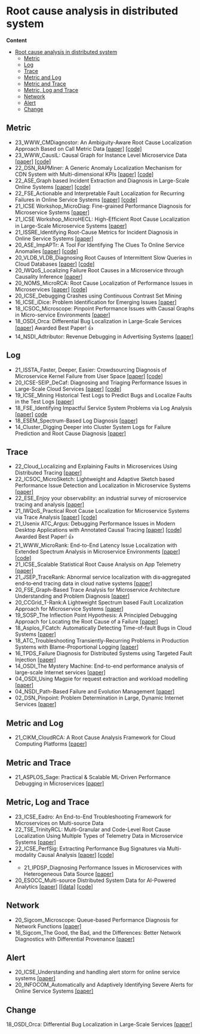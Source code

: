 # Root cause analysis in distributed system

**Content**
- [Root cause analysis in distributed system](#root-cause-analysis-in-distributed-system)
  - [Metric](#metric)
  - [Log](#log)
  - [Trace](#trace)
  - [Metric and Log](#metric-and-log)
  - [Metric and Trace](#metric-and-trace)
  - [Metric, Log and Trace](#metric-log-and-trace)
  - [Network](#network)
  - [Alert](#alert)
  - [Change](#change)


## Metric
- 23_WWW_CMDiagnostor: An Ambiguity-Aware Root Cause Localization Approach Based on Call Metric Data [[paper]](https://netman.aiops.org/wp-content/uploads/2023/02/CMDiagnostor_www_2023.pdf) [[code]](https://github.com/NetManAIOps/CMDiagnostor)
- 23_WWW_CausIL: Causal Graph for Instance Level Microservice Data [[paper]](https://arxiv.org/pdf/2303.00554.pdf) [[code]](https://github.com/sarthak-chakraborty/CausIL)
- 22_DSN_RAPMiner: A Generic Anomaly Localization Mechanism for CDN System with Multi-dimensional KPIs [[paper]](https://ieeexplore.ieee.org/document/9833589/) [[code]](https://github.com/liuchangsophie/RAPMiner)
- 22_ASE_Graph based Incident Extraction and Diagnosis in Large-Scale Online Systems [[paper]](https://yuxiaoba.github.io/publication/gied22/gied22.pdf) [[code]](https://github.com/IntelligentDDS/GIED)
- 22_FSE_Actionable and Interpretable Fault Localization for Recurring Failures in Online Service Systems [[paper]](https://arxiv.org/abs/2207.09021) [[code]](https://github.com/NetManAIOps/DejaVu)
- 21_ICSE Workshop_MicroDiag: Fine-grained Performance Diagnosis for Microservice Systems [[paper]](https://hal.inria.fr/hal-03155797/document)
- 21_ICSE Workshop_MicroHECL: High-Efﬁcient Root Cause Localization in Large-Scale Microservice Systems [[paper]](https://arxiv.org/pdf/2103.01782.pdf)
- 21_ISSRE_Identifying Root-Cause Metrics for Incident Diagnosis in Online Service Systems [[paper]](http://netman.aiops.org/wp-content/uploads/2021/10/wch_ISSRE-1.pdf)
- 20_ASE_ImpAPTr: A Tool For Identifying The Clues To Online Service Anomalies [[paper]](https://dl.acm.org/doi/10.1145/3324884.3415301) [[code]](https://github.com/wanghaoUp/ImpAPTr)
- 20_VLDB_VLDB_Diagnosing Root Causes of Intermittent Slow Queries in Cloud Databases [[paper]](http://www.vldb.org/pvldb/vol13/p1176-ma.pdf) [[code]](https://github.com/NetManAIOps/DejaVu/blob/master/iSQUAD/iSQ.py)
- 20_IWQoS_Localizing Failure Root Causes in a Microservice through Causality Inference [[paper]](https://ieeexplore.ieee.org/document/9213058)
- 20_NOMS_MicroRCA: Root Cause Localization of Performance Issues in Microservices [[paper]](https://ieeexplore.ieee.org/document/9110353) [[code]](https://github.com/elastisys/MicroRCA)
- 20_ICSE_Debugging Crashes using Continuous Contrast Set Mining 
- 16_ICSE_iDice: Problem Identification for Emerging Issues [[paper]](http://hongyujohn.github.io/iDice.pdf)
- 18_ICSOC_Microscope: Pinpoint Performance Issues with Causal Graphs in Micro-service Environments [[paper]](https://link.springer.com/chapter/10.1007/978-3-030-03596-9_1)
- 18_OSDI_Orca: Differential Bug Localization in Large-Scale Services [[paper]](https://www.usenix.org/conference/osdi18/presentation/bhagwan) Awarded Best Paper! 👍
- 14_NSDI_Adtributor: Revenue Debugging in Advertising Systems [[paper]](https://www.usenix.org/system/files/conference/nsdi14/nsdi14-paper-bhagwan.pdf)

## Log

- 21_ISSTA_Faster, Deeper, Easier: Crowdsourcing Diagnosis of Microservice Kernel Failure from User Space [[paper]](https://dl.acm.org/doi/abs/10.1145/3460319.3464805) [[code]](https://github.com/PanYicheng/dycause_rca)
- 20_ICSE-SEIP_DeCaf: Diagnosing and Triaging Performance Issues in Large-Scale Cloud Services [[paper]](https://dl.acm.org/doi/pdf/10.1145/3377813.3381353) [[code]](https://github.com/SEALABQualityGroup/replication_delag/blob/main/techniques/decaf/decaf.py)
- 19_ICSE_Mining Historical Test Logs to Predict Bugs and Localize Faults in the Test Logs [[paper]](https://dl.acm.org/doi/pdf/10.1109/ICSE.2019.00031)
- 18_FSE_Identifying Impactful Service System Problems via Log Analysis [[paper]](https://dl.acm.org/doi/10.1145/3236024.3236083) [code](https://github.com/logpai/Log3C)
- 18_ESEM_Spectrum-Based Log Diagnosis [[paper]](https://dl.acm.org/doi/pdf/10.1145/3382494.3410684)
- 14_Cluster_Digging Deeper into Cluster System Logs for Failure Prediction and Root Cause Diagnosis [[paper]](https://ieeexplore.ieee.org/stamp/stamp.jsp?tp=&arnumber=6968768)
  

## Trace

- 22_Cloud_Localizing and Explaining Faults in Microservices Using Distributed Tracing [[paper]](https://ieeexplore.ieee.org/document/9860589/)
- 22_ICSOC_MicroSketch: Lightweight and Adaptive Sketch based Performance Issue Detection and Localization in Microservice Systems [[paper]](https://yuxiaoba.github.io/publication/microsketch22/microsketch22.pdf)
- 22_ESE_Enjoy your observability: an industrial survey of microservice tracing and analysis [[paper]](https://link.springer.com/article/10.1007/s10664-021-10063-9) 
- 21_IWQoS_Practical Root Cause Localization for Microservice Systems via Trace Analysis [[paper]](https://netman.aiops.org/wp-content/uploads/2021/05/1570705191.pdf) [[code]](https://github.com/NetManAIOps/TraceRCA)
- 21_Usenix ATC_Argus: Debugging Performance Issues in Modern Desktop Applications with Annotated Causal Tracing [[paper]](https://www.usenix.org/system/files/atc21-weng.pdf) [[code]](https://github.com/columbia/ArgusDebugger) Awarded Best Paper! 👍
- 21_WWW_MicroRank: End-to-End Latency Issue Localization with Extended Spectrum Analysis in Microservice Environments [[paper]](https://dl.acm.org/doi/10.1145/3442381.3449905) [[code]](https://github.com/IntelligentDDS/MicroRank)
- 21_ICSE_Scalable Statistical Root Cause Analysis on App Telemetry [[paper]](https://arxiv.org/abs/2010.09974)
- 21_JSEP_TraceRank: Abnormal service localization with dis‐aggregated end‐to‐end tracing data in cloud native systems [[paper]](https://onlinelibrary.wiley.com/doi/full/10.1002/smr.2413)
- 20_FSE_Graph-Based Trace Analysis for Microservice Architecture Understanding and Problem Diagnosis [[paper]](https://taoxie.cs.illinois.edu/publications/esecfse20in-trace.pdf)
- 20_CCGrid_T-Rank:A Lightweight Spectrum based Fault Localization Approach for Microservice Systems [[paper]](https://ieeexplore.ieee.org/abstract/document/9499404)
- 19_SOSP_The Inflection Point Hypothesis: A Principled Debugging Approach for Locating the Root Cause of a Failure [[paper]](https://dl.acm.org/doi/10.1145/3341301.3359650)
- 18_Asplos_FCatch: Automatically Detecting Time-of-fault Bugs in Cloud Systems [[paper]](https://dl.acm.org/doi/10.1145/3296957.3177161)
- 18_ATC_Troubleshooting Transiently-Recurring Problems in Production Systems with Blame-Proportional Logging [[paper]](https://www.usenix.org/conference/atc18/presentation/luo)
- 16_TPDS_Failure Diagnosis for Distributed Systems using Targeted Fault Injection [[paper]](https://ieeexplore.ieee.org/document/7484300/)
- 14_OSDI_The Mystery Machine: End-to-end performance analysis of large-scale Internet services [[paper]](https://www.usenix.org/system/files/conference/osdi14/osdi14-paper-chow.pdf)
- 04_OSDI_Using Magpie for request extraction and workload modelling [[paper]](https://www.cs.columbia.edu/~junfeng/17sp-e6121/papers/magpie.pdf)
- 04_NSDI_Path-Based Failure and Evolution Management [[paper]](https://people.eecs.berkeley.edu/~brewer/papers/nsdi2004_chen_paths.pdf)
- 02_DSN_Pinpoint: Problem Determination in Large, Dynamic Internet Services [[paper]](https://ieeexplore.ieee.org/document/1029005)

## Metric and Log
- 21_CIKM_CloudRCA: A Root Cause Analysis Framework for Cloud Computing Platforms [[paper]](https://arxiv.org/abs/2111.03753)

## Metric and Trace
- 21_ASPLOS_Sage: Practical & Scalable ML-Driven Performance Debugging in Microservices [[paper]](https://www.csl.cornell.edu/~delimitrou/papers/2021.asplos.sage.pdf)

## Metric, Log and Trace
- 23_ICSE_Eadro: An End-to-End Troubleshooting Framework for Microservices on Multi-source Data 
- 22_TSE_TrinityRCL: Multi-Granular and Code-Level Root Cause Localization Using Multiple Types of Telemetry Data in Microservice Systems [[paper]]()
- 22_ICSE_PerfSig: Extracting Performance Bug Signatures via Multi-modality Causal Analysis [[paper]](https://jhe16.github.io/files/ICSE22.pdf) [[code]](https://github.com/jhe16/PerfSig)
- - 21_IPDSP_Diagnosing Performance Issues in Microservices with Heterogeneous Data Source [[paper]](http://www.cloud-conf.net/ispa2021/proc/pdfs/ISPA-BDCloud-SocialCom-SustainCom2021-3mkuIWCJVSdKJpBYM7KEKW/264600a493/264600a493.pdf)
- 20_ESOCC_Multi-source Distributed System Data for AI-Powered Analytics [[paper]](https://link.springer.com/content/pdf/10.1007/978-3-030-44769-4_13.pdf) [[[data]](https://zenodo.org/record/3549604#.YkJeszNBy3I) [[code]](https://github.com/snedelkoski/multi-source-observability-dataset)

## Network
- 20_Sigcom_Microscope: Queue-based Performance Diagnosis for Network Functions [[paper]](https://dl.acm.org/doi/pdf/10.1145/3387514.3405876)
- 16_Sigcom_The Good, the Bad, and the Differences: Better Network Diagnostics with Differential Provenance [[paper]](https://dl.acm.org/doi/10.1145/2934872.2934910)

## Alert
- 20_ICSE_Understanding and handling alert storm for online service systems [[paper]](https://dl.acm.org/doi/abs/10.1145/3377813.3381363) 
- 20_INFOCOM_Automatically and Adaptively Identifying Severe Alerts for Online Service Systems [[paper]](https://netman.aiops.org/wp-content/uploads/2020/07/alertrank_camera-ready.pdf)


## Change
18_OSDI_Orca: Differential Bug Localization in Large-Scale Services [[paper]](https://www.microsoft.com/en-us/research/uploads/prod/2018/10/Orca-OSDI.pdf)
